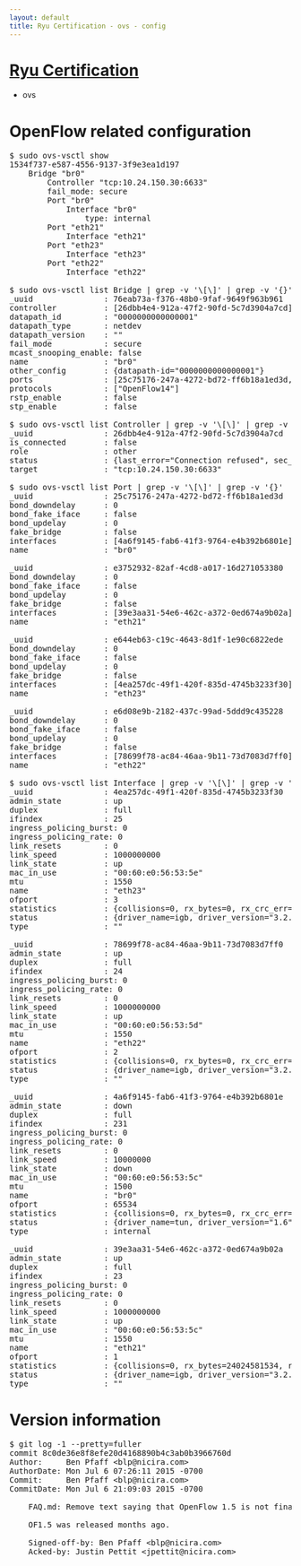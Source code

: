 ```yaml
---
layout: default
title: Ryu Certification - ovs - config
---
```

# [Ryu Certification](http://osrg.github.io/ryu/certification.html)
* ovs 

# OpenFlow related configuration
<pre>
$ sudo ovs-vsctl show
1534f737-e587-4556-9137-3f9e3ea1d197
    Bridge "br0"
        Controller "tcp:10.24.150.30:6633"
        fail_mode: secure
        Port "br0"
            Interface "br0"
                type: internal
        Port "eth21"
            Interface "eth21"
        Port "eth23"
            Interface "eth23"
        Port "eth22"
            Interface "eth22"

$ sudo ovs-vsctl list Bridge | grep -v '\[\]' | grep -v '{}'
_uuid               : 76eab73a-f376-48b0-9faf-9649f963b961
controller          : [26dbb4e4-912a-47f2-90fd-5c7d3904a7cd]
datapath_id         : "0000000000000001"
datapath_type       : netdev
datapath_version    : "<built-in>"
fail_mode           : secure
mcast_snooping_enable: false
name                : "br0"
other_config        : {datapath-id="0000000000000001"}
ports               : [25c75176-247a-4272-bd72-ff6b18a1ed3d, e3752932-82af-4cd8-a017-16d271053380, e644eb63-c19c-4643-8d1f-1e90c6822ede, e6d08e9b-2182-437c-99ad-5ddd9c435228]
protocols           : ["OpenFlow14"]
rstp_enable         : false
stp_enable          : false

$ sudo ovs-vsctl list Controller | grep -v '\[\]' | grep -v '{}'
_uuid               : 26dbb4e4-912a-47f2-90fd-5c7d3904a7cd
is_connected        : false
role                : other
status              : {last_error="Connection refused", sec_since_disconnect="1", state=BACKOFF}
target              : "tcp:10.24.150.30:6633"

$ sudo ovs-vsctl list Port | grep -v '\[\]' | grep -v '{}'
_uuid               : 25c75176-247a-4272-bd72-ff6b18a1ed3d
bond_downdelay      : 0
bond_fake_iface     : false
bond_updelay        : 0
fake_bridge         : false
interfaces          : [4a6f9145-fab6-41f3-9764-e4b392b6801e]
name                : "br0"

_uuid               : e3752932-82af-4cd8-a017-16d271053380
bond_downdelay      : 0
bond_fake_iface     : false
bond_updelay        : 0
fake_bridge         : false
interfaces          : [39e3aa31-54e6-462c-a372-0ed674a9b02a]
name                : "eth21"

_uuid               : e644eb63-c19c-4643-8d1f-1e90c6822ede
bond_downdelay      : 0
bond_fake_iface     : false
bond_updelay        : 0
fake_bridge         : false
interfaces          : [4ea257dc-49f1-420f-835d-4745b3233f30]
name                : "eth23"

_uuid               : e6d08e9b-2182-437c-99ad-5ddd9c435228
bond_downdelay      : 0
bond_fake_iface     : false
bond_updelay        : 0
fake_bridge         : false
interfaces          : [78699f78-ac84-46aa-9b11-73d7083d7ff0]
name                : "eth22"

$ sudo ovs-vsctl list Interface | grep -v '\[\]' | grep -v '{}'
_uuid               : 4ea257dc-49f1-420f-835d-4745b3233f30
admin_state         : up
duplex              : full
ifindex             : 25
ingress_policing_burst: 0
ingress_policing_rate: 0
link_resets         : 0
link_speed          : 1000000000
link_state          : up
mac_in_use          : "00:60:e0:56:53:5e"
mtu                 : 1550
name                : "eth23"
ofport              : 3
statistics          : {collisions=0, rx_bytes=0, rx_crc_err=0, rx_dropped=0, rx_errors=0, rx_frame_err=0, rx_over_err=0, rx_packets=0, tx_bytes=1176922500, tx_dropped=0, tx_errors=0, tx_packets=784615}
status              : {driver_name=igb, driver_version="3.2.10-k", firmware_version="2.10-9"}
type                : ""

_uuid               : 78699f78-ac84-46aa-9b11-73d7083d7ff0
admin_state         : up
duplex              : full
ifindex             : 24
ingress_policing_burst: 0
ingress_policing_rate: 0
link_resets         : 0
link_speed          : 1000000000
link_state          : up
mac_in_use          : "00:60:e0:56:53:5d"
mtu                 : 1550
name                : "eth22"
ofport              : 2
statistics          : {collisions=0, rx_bytes=0, rx_crc_err=0, rx_dropped=0, rx_errors=0, rx_frame_err=0, rx_over_err=0, rx_packets=0, tx_bytes=18089315792, tx_dropped=0, tx_errors=0, tx_packets=12064077}
status              : {driver_name=igb, driver_version="3.2.10-k", firmware_version="2.10-9"}
type                : ""

_uuid               : 4a6f9145-fab6-41f3-9764-e4b392b6801e
admin_state         : down
duplex              : full
ifindex             : 231
ingress_policing_burst: 0
ingress_policing_rate: 0
link_resets         : 0
link_speed          : 10000000
link_state          : down
mac_in_use          : "00:60:e0:56:53:5c"
mtu                 : 1500
name                : "br0"
ofport              : 65534
statistics          : {collisions=0, rx_bytes=0, rx_crc_err=0, rx_dropped=0, rx_errors=0, rx_frame_err=0, rx_over_err=0, rx_packets=0, tx_bytes=0, tx_dropped=0, tx_errors=0, tx_packets=0}
status              : {driver_name=tun, driver_version="1.6", firmware_version="N/A"}
type                : internal

_uuid               : 39e3aa31-54e6-462c-a372-0ed674a9b02a
admin_state         : up
duplex              : full
ifindex             : 23
ingress_policing_burst: 0
ingress_policing_rate: 0
link_resets         : 0
link_speed          : 1000000000
link_state          : up
mac_in_use          : "00:60:e0:56:53:5c"
mtu                 : 1550
name                : "eth21"
ofport              : 1
statistics          : {collisions=0, rx_bytes=24024581534, rx_crc_err=0, rx_dropped=0, rx_errors=0, rx_frame_err=0, rx_over_err=0, rx_packets=16026376, tx_bytes=0, tx_dropped=0, tx_errors=0, tx_packets=0}
status              : {driver_name=igb, driver_version="3.2.10-k", firmware_version="2.10-9"}
type                : ""
</pre>

# Version information
<pre>
$ git log -1 --pretty=fuller
commit 8c0de36e8f8efe20d4168890b4c3ab0b3966760d
Author:     Ben Pfaff &lt;blp@nicira.com&gt;
AuthorDate: Mon Jul 6 07:26:11 2015 -0700
Commit:     Ben Pfaff &lt;blp@nicira.com&gt;
CommitDate: Mon Jul 6 21:09:03 2015 -0700

    FAQ.md: Remove text saying that OpenFlow 1.5 is not final.
    
    OF1.5 was released months ago.
    
    Signed-off-by: Ben Pfaff &lt;blp@nicira.com&gt;
    Acked-by: Justin Pettit &lt;jpettit@nicira.com&gt;
</pre>
